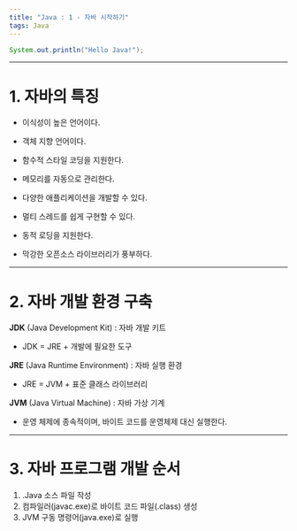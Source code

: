 ```yaml
---
title: "Java : 1 - 자바 시작하기"
tags: Java
---
```






```Java
System.out.println("Hello Java!");
```



---



# 1. 자바의 특징

- 이식성이 높은 언어이다.

- 객체 지향 언어이다.

- 함수적 스타일 코딩을 지원한다.

- 메모리를 자동으로 관리한다.

- 다양한 애플리케이션을 개발할 수 있다.

- 멀티 스레드를 쉽게 구현할 수 있다.

- 동적 로딩을 지원한다.

- 막강한 오픈소스 라이브러리가 풍부하다.



---



# 2. 자바 개발 환경 구축

**JDK** (Java Development Kit) : 자바 개발 키트 

- JDK = JRE + 개발에 필요한 도구

**JRE** (Java Runtime Environment) : 자바 실행 환경 

- JRE = JVM + 표준 클래스 라이브러리

**JVM** (Java Virtual Machine) : 자바 가상 기계

- 운영 체제에 종속적이며, 바이트 코드를 운영체제 대신 실행한다.



---



# 3. 자바 프로그램 개발 순서

1. .Java 소스 파일 작성
2. 컴파일러(javac.exe)로 바이트 코드 파일(.class) 생성
3. JVM 구동 명령어(java.exe)로 실행

